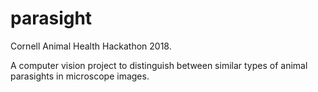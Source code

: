 # parasight

Cornell Animal Health Hackathon 2018.

A computer vision project to distinguish between similar types of animal parasights in microscope images.
